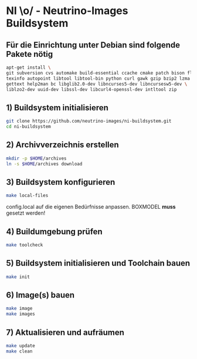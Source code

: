 # NI \o/ - Neutrino-Images Buildsystem #

## Für die Einrichtung unter Debian sind folgende Pakete nötig
```bash
apt-get install \
git subversion cvs automake build-essential ccache cmake patch bison flex \
texinfo autopoint libtool libtool-bin python curl gawk gzip bzip2 lzma gperf \
gettext help2man bc libglib2.0-dev libncurses5-dev libncursesw5-dev \
liblzo2-dev uuid-dev libssl-dev libcurl4-openssl-dev intltool zip

```

## 1) Buildsystem initialisieren
```bash
git clone https://github.com/neutrino-images/ni-buildsystem.git
cd ni-buildsystem
```

## 2) Archivverzeichnis erstellen
```bash
mkdir -p $HOME/archives
ln -s $HOME/archives download
```

## 3) Buildsystem konfigurieren
```bash
make local-files
```
config.local auf die eigenen Bedürfnisse anpassen. BOXMODEL **muss** gesetzt werden!

## 4) Buildumgebung prüfen
```bash
make toolcheck
```

## 5) Buildsystem initialisieren und Toolchain bauen
```bash
make init
```

## 6) Image(s) bauen
```bash
make image
make images
```

## 7) Aktualisieren und aufräumen
```bash
make update
make clean
```
